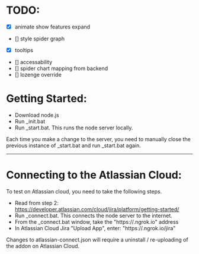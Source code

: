 
# TODO:

* [x] animate show features expand
* [] style spider graph
* [x] tooltips
* [] accessability
* [] spider chart mapping from backend
* [] lozenge override

# Getting Started:

- Download node.js
- Run _init.bat
- Run _start.bat. This runs the node server locally.

Each time you make a change to the server, you need to manually close the previous instance of _start.bat and run _start.bat again.

---

# Connecting to the Atlassian Cloud:

To test on Atlassian cloud, you need to take the following steps.

- Read from step 2: 
https://developer.atlassian.com/cloud/jira/platform/getting-started/
- Run _connect.bat. This connects the node server to the internet.
- From the _connect.bat window, take the "https://<random>.ngrok.io" address
- In Atlassian Cloud Jira "Upload App", enter: "https://<random>.ngrok.io/jira"

Changes to atlassian-connect.json will require a uninstall / re-uploading of the addon on Atlassian Cloud.

